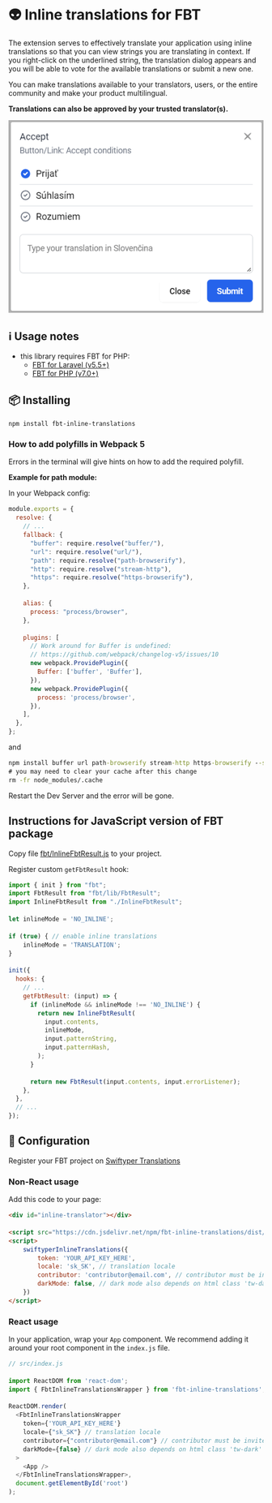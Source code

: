 # 👽 Inline translations for FBT

The extension serves to effectively translate your application using inline translations so that you can view strings you are
translating in context.
If you right-click on the underlined string, the translation dialog appears and you will be able to vote for the available translations or submit a new one.

You can make translations available to your translators, users, or the entire community and make your product multilingual.

**Translations can also be approved by your trusted translator(s).**

![Demo of FBT inline translating](https://raw.githubusercontent.com/swiftyper-sk/fbt-inline-translations/main/images/demo.gif)


## ℹ️ Usage notes

- this library requires FBT for PHP:
  - [FBT for Laravel (v5.5+)](https://github.com/richardDobron/laravel-fbt)
  - [FBT for PHP (v7.0+)](https://github.com/richardDobron/fbt)

## 📦 Installing

```
npm install fbt-inline-translations
```

### How to add polyfills in Webpack 5

Errors in the terminal will give hints on how to add the required polyfill.

**Example for path module:**

In your Webpack config:

```javascript
module.exports = {
  resolve: {
    // ...
    fallback: {
      "buffer": require.resolve("buffer/"),
      "url": require.resolve("url/"),
      "path": require.resolve("path-browserify"),
      "http": require.resolve("stream-http"),
      "https": require.resolve("https-browserify"),
    },

    alias: {
      process: "process/browser",
    },

    plugins: [
      // Work around for Buffer is undefined:
      // https://github.com/webpack/changelog-v5/issues/10
      new webpack.ProvidePlugin({
        Buffer: ['buffer', 'Buffer'],
      }),
      new webpack.ProvidePlugin({
        process: 'process/browser',
      }),
    ],
  },
};
```

and

```cmd
npm install buffer url path-browserify stream-http https-browserify --save-dev
# you may need to clear your cache after this change
rm -fr node_modules/.cache
```

Restart the Dev Server and the error will be gone.

## Instructions for JavaScript version of FBT package

Copy file [fbt/InlineFbtResult.js](fbt/InlineFbtResult.js) to your project.

Register custom `getFbtResult` hook:

```javascript
import { init } from "fbt";
import FbtResult from "fbt/lib/FbtResult";
import InlineFbtResult from "./InlineFbtResult";

let inlineMode = 'NO_INLINE';

if (true) { // enable inline translations
    inlineMode = 'TRANSLATION';
}

init({
  hooks: {
    // ...
    getFbtResult: (input) => {
      if (inlineMode && inlineMode !== 'NO_INLINE') {
        return new InlineFbtResult(
          input.contents,
          inlineMode,
          input.patternString,
          input.patternHash,
        );
      }

      return new FbtResult(input.contents, input.errorListener);
    },
  },
  // ...
});
```

## 🔧 Configuration

Register your FBT project on [Swiftyper Translations](https://translations.swiftyper.sk)


### Non-React usage

Add this code to your page:

```html
<div id="inline-translator"></div>

<script src="https://cdn.jsdelivr.net/npm/fbt-inline-translations/dist/bundle.js"></script>
<script>
    swiftyperInlineTranslations({
        token: 'YOUR_API_KEY_HERE',
        locale: 'sk_SK', // translation locale
        contributor: 'contributor@email.com', // contributor must be invited
        darkMode: false, // dark mode also depends on html class 'tw-dark'
    })
</script>
```

### React usage

In your application, wrap your `App` component. We recommend adding it around your root component in the `index.js` file.

```js
// src/index.js

import ReactDOM from 'react-dom';
import { FbtInlineTranslationsWrapper } from 'fbt-inline-translations';

ReactDOM.render(
  <FbtInlineTranslationsWrapper
    token={'YOUR_API_KEY_HERE'}
    locale={"sk_SK"} // translation locale
    contributor={"contributor@email.com"} // contributor must be invited
    darkMode={false} // dark mode also depends on html class 'tw-dark'
  >
    <App />
  </FbtInlineTranslationsWrapper>,
  document.getElementById('root')
);
```